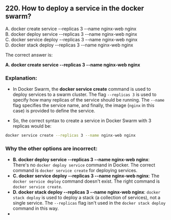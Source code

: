 ## 220. How to deploy a service in the docker swarm?
A. docker create service --replicas 3 --name nginx-web nginx  
B. docker deploy service --replicas 3 --name nginx-web nginx  
C. docker service deploy --replicas 3 --name nginx-web nginx  
D. docker stack deploy --replicas 3 --name nginx-web nginx  

The correct answer is:

**A. docker create service --replicas 3 --name nginx-web nginx**

### Explanation:
- In Docker Swarm, the **docker service create** command is used to deploy services to a swarm cluster. The flag `--replicas 3` is used to specify how many replicas of the service should be running. The `--name` flag specifies the service name, and finally, the image (`nginx` in this case) is provided to define the service.

- So, the correct syntax to create a service in Docker Swarm with 3 replicas would be:

```bash
docker service create --replicas 3 --name nginx-web nginx
```

### Why the other options are incorrect:
- **B. docker deploy service --replicas 3 --name nginx-web nginx**: There's no `docker deploy service` command in Docker. The correct command is `docker service create` for deploying services.
- **C. docker service deploy --replicas 3 --name nginx-web nginx**: The `docker service deploy` command doesn't exist. The right command is `docker service create`.
- **D. docker stack deploy --replicas 3 --name nginx-web nginx**: `docker stack deploy` is used to deploy a stack (a collection of services), not a single service. The `--replicas` flag isn't used in the `docker stack deploy` command in this way.
- 

